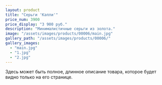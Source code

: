 ```yaml
---
layout: product
title: "Серьги 'Капли'"
price_num: 3900
price_display: "3 900 руб."
description: "Минималистичные серьги из золота."
image: "/assets/images/products/00006/main.jpg"
gallery_path: "/assets/images/products/00006/"
gallery_images:
  - "main.jpg"
  - "1.jpg"
  - "2.jpg"
---
```


Здесь может быть полное, длинное описание товара, которое будет видно только на его странице.  
